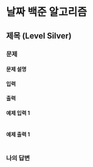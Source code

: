 # 날짜 백준 알고리즘

## 제목 (Level Silver)

### 문제
#### 문제 설명

#### 입력

#### 출력

#### 예제 입력 1
```
```

#### 예제 출력 1
```
```

### 나의 답변
```python

```
